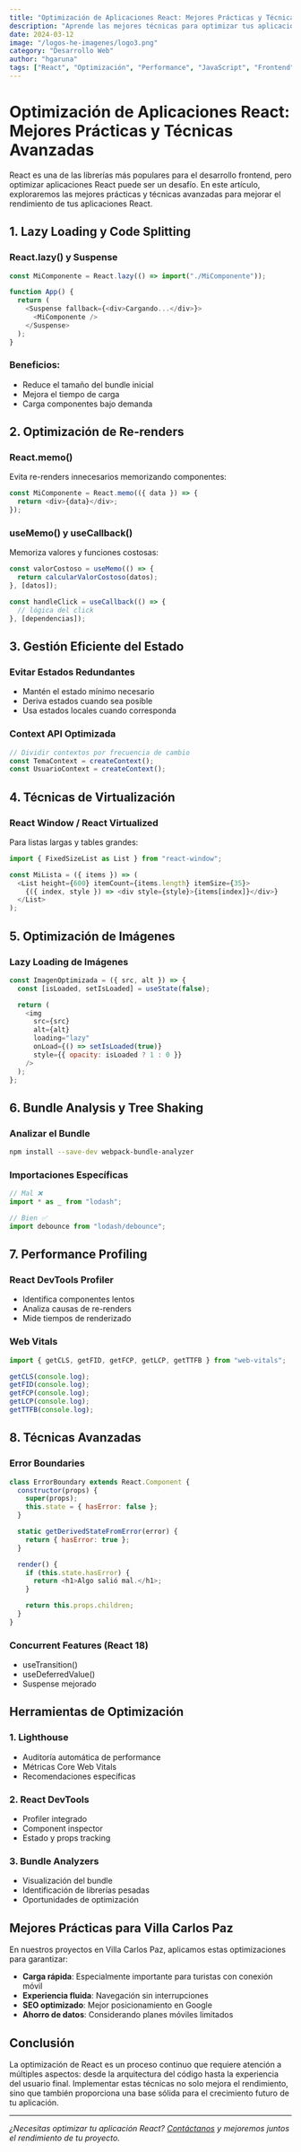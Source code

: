 ```yaml
---
title: "Optimización de Aplicaciones React: Mejores Prácticas y Técnicas Avanzadas"
description: "Aprende las mejores técnicas para optimizar tus aplicaciones React y mejorar el rendimiento significativamente."
date: 2024-03-12
image: "/logos-he-imagenes/logo3.png"
category: "Desarrollo Web"
author: "hgaruna"
tags: ["React", "Optimización", "Performance", "JavaScript", "Frontend"]
---
```


# Optimización de Aplicaciones React: Mejores Prácticas y Técnicas Avanzadas

React es una de las librerías más populares para el desarrollo frontend, pero optimizar aplicaciones React puede ser un desafío. En este artículo, exploraremos las mejores prácticas y técnicas avanzadas para mejorar el rendimiento de tus aplicaciones React.

## 1. Lazy Loading y Code Splitting

### React.lazy() y Suspense

```javascript
const MiComponente = React.lazy(() => import("./MiComponente"));

function App() {
  return (
    <Suspense fallback={<div>Cargando...</div>}>
      <MiComponente />
    </Suspense>
  );
}
```

### Beneficios:

- Reduce el tamaño del bundle inicial
- Mejora el tiempo de carga
- Carga componentes bajo demanda

## 2. Optimización de Re-renders

### React.memo()

Evita re-renders innecesarios memorizando componentes:

```javascript
const MiComponente = React.memo(({ data }) => {
  return <div>{data}</div>;
});
```

### useMemo() y useCallback()

Memoriza valores y funciones costosas:

```javascript
const valorCostoso = useMemo(() => {
  return calcularValorCostoso(datos);
}, [datos]);

const handleClick = useCallback(() => {
  // lógica del click
}, [dependencias]);
```

## 3. Gestión Eficiente del Estado

### Evitar Estados Redundantes

- Mantén el estado mínimo necesario
- Deriva estados cuando sea posible
- Usa estados locales cuando corresponda

### Context API Optimizada

```javascript
// Dividir contextos por frecuencia de cambio
const TemaContext = createContext();
const UsuarioContext = createContext();
```

## 4. Técnicas de Virtualización

### React Window / React Virtualized

Para listas largas y tables grandes:

```javascript
import { FixedSizeList as List } from "react-window";

const MiLista = ({ items }) => (
  <List height={600} itemCount={items.length} itemSize={35}>
    {({ index, style }) => <div style={style}>{items[index]}</div>}
  </List>
);
```

## 5. Optimización de Imágenes

### Lazy Loading de Imágenes

```javascript
const ImagenOptimizada = ({ src, alt }) => {
  const [isLoaded, setIsLoaded] = useState(false);

  return (
    <img
      src={src}
      alt={alt}
      loading="lazy"
      onLoad={() => setIsLoaded(true)}
      style={{ opacity: isLoaded ? 1 : 0 }}
    />
  );
};
```

## 6. Bundle Analysis y Tree Shaking

### Analizar el Bundle

```bash
npm install --save-dev webpack-bundle-analyzer
```

### Importaciones Específicas

```javascript
// Mal ❌
import * as _ from "lodash";

// Bien ✅
import debounce from "lodash/debounce";
```

## 7. Performance Profiling

### React DevTools Profiler

- Identifica componentes lentos
- Analiza causas de re-renders
- Mide tiempos de renderizado

### Web Vitals

```javascript
import { getCLS, getFID, getFCP, getLCP, getTTFB } from "web-vitals";

getCLS(console.log);
getFID(console.log);
getFCP(console.log);
getLCP(console.log);
getTTFB(console.log);
```

## 8. Técnicas Avanzadas

### Error Boundaries

```javascript
class ErrorBoundary extends React.Component {
  constructor(props) {
    super(props);
    this.state = { hasError: false };
  }

  static getDerivedStateFromError(error) {
    return { hasError: true };
  }

  render() {
    if (this.state.hasError) {
      return <h1>Algo salió mal.</h1>;
    }

    return this.props.children;
  }
}
```

### Concurrent Features (React 18)

- useTransition()
- useDeferredValue()
- Suspense mejorado

## Herramientas de Optimización

### 1. Lighthouse

- Auditoría automática de performance
- Métricas Core Web Vitals
- Recomendaciones específicas

### 2. React DevTools

- Profiler integrado
- Component inspector
- Estado y props tracking

### 3. Bundle Analyzers

- Visualización del bundle
- Identificación de librerías pesadas
- Oportunidades de optimización

## Mejores Prácticas para Villa Carlos Paz

En nuestros proyectos en Villa Carlos Paz, aplicamos estas optimizaciones para garantizar:

- **Carga rápida**: Especialmente importante para turistas con conexión móvil
- **Experiencia fluida**: Navegación sin interrupciones
- **SEO optimizado**: Mejor posicionamiento en Google
- **Ahorro de datos**: Considerando planes móviles limitados

## Conclusión

La optimización de React es un proceso continuo que requiere atención a múltiples aspectos: desde la arquitectura del código hasta la experiencia del usuario final. Implementar estas técnicas no solo mejora el rendimiento, sino que también proporciona una base sólida para el crecimiento futuro de tu aplicación.

---

_¿Necesitas optimizar tu aplicación React? [Contáctanos](https://wa.link/6t7cxa) y mejoremos juntos el rendimiento de tu proyecto._
